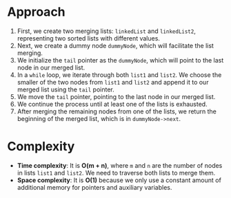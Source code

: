 # Approach
1. First, we create two merging lists: `linkedList` and `linkedList2`, representing two sorted lists with different values.
2. Next, we create a dummy node `dummyNode`, which will facilitate the list merging.
3. We initialize the `tail` pointer as the `dummyNode`, which will point to the last node in our merged list.
4. In a `while` loop, we iterate through both `list1` and `list2`. We choose the smaller of the two nodes from `list1` and `list2` and append it to our merged list using the `tail` pointer.
5. We move the `tail` pointer, pointing to the last node in our merged list.
6. We continue the process until at least one of the lists is exhausted.
7. After merging the remaining nodes from one of the lists, we return the beginning of the merged list, which is in `dummyNode->next`.

# Complexity
- **Time complexity**: It is **O(m + n)**, where `m` and `n` are the number of nodes in lists `list1` and `list2`. We need to traverse both lists to merge them.
- **Space complexity**: It is **O(1)** because we only use a constant amount of additional memory for pointers and auxiliary variables.